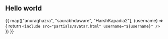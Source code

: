 <include src="partials/layout.html">

  ## Hello world

  {{
    map(["anuraghazra", "saurabhdaware", "HarshKapadia2"], 
    (username) => {
      return `
        <include src="partials/avatar.html" username="${username}" />
      `
    })
  }}
</include>
